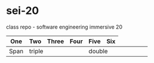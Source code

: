 # sei-20
class repo - software engineering immersive 20

| One    | Two | Three | Four    | Five  | Six|
|-|-|-|-|-|-|
| Span <td colspan=3>triple  <td colspan=2>double|

